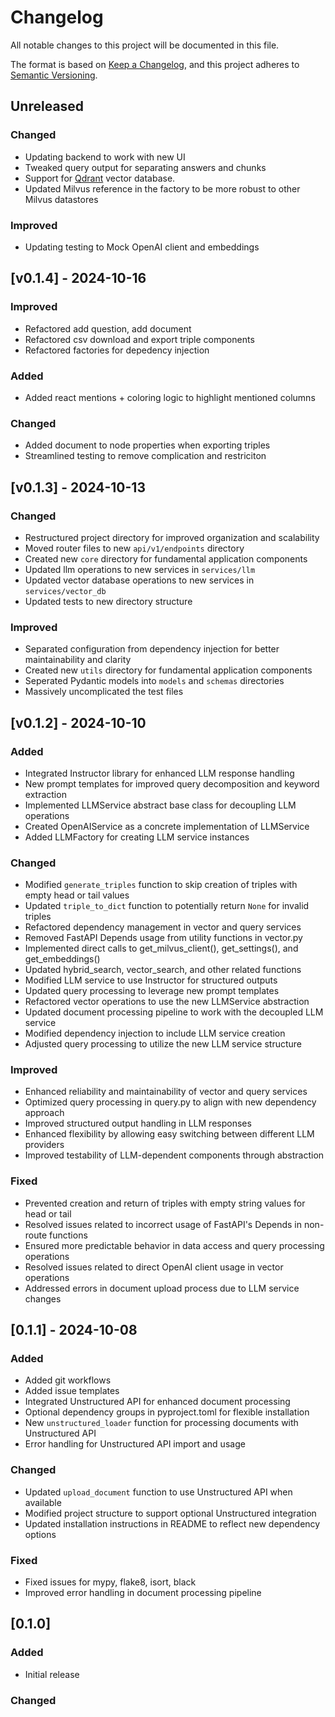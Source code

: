 # Changelog

All notable changes to this project will be documented in this file.

The format is based on [Keep a Changelog](https://keepachangelog.com/en/1.1.0/),
and this project adheres to [Semantic Versioning](https://semver.org/spec/v2.0.0.html).

## Unreleased

### Changed

- Updating backend to work with new UI
- Tweaked query output for separating answers and chunks
- Support for [Qdrant](https://qdrant.tech/) vector database.
- Updated Milvus reference in the factory to be more robust to other Milvus datastores

### Improved

- Updating testing to Mock OpenAI client and embeddings

## [v0.1.4] - 2024-10-16

### Improved

- Refactored add question, add document
- Refactored csv download and export triple components
- Refactored factories for depedency injection

### Added

- Added react mentions + coloring logic to highlight mentioned columns

### Changed

- Added document to node properties when exporting triples
- Streamlined testing to remove complication and restriciton

## [v0.1.3] - 2024-10-13

### Changed

- Restructured project directory for improved organization and scalability
- Moved router files to new `api/v1/endpoints` directory
- Created new `core` directory for fundamental application components
- Updated llm operations to new services in `services/llm`
- Updated vector database operations to new services in `services/vector_db`
- Updated tests to new directory structure

### Improved

- Separated configuration from dependency injection for better maintainability and clarity
- Created new `utils` directory for fundamental application components
- Seperated Pydantic models into `models` and `schemas` directories
- Massively uncomplicated the test files

## [v0.1.2] - 2024-10-10

### Added

- Integrated Instructor library for enhanced LLM response handling
- New prompt templates for improved query decomposition and keyword extraction
- Implemented LLMService abstract base class for decoupling LLM operations
- Created OpenAIService as a concrete implementation of LLMService
- Added LLMFactory for creating LLM service instances

### Changed

- Modified `generate_triples` function to skip creation of triples with empty head or tail values
- Updated `triple_to_dict` function to potentially return `None` for invalid triples
- Refactored dependency management in vector and query services
- Removed FastAPI Depends usage from utility functions in vector.py
- Implemented direct calls to get_milvus_client(), get_settings(), and get_embeddings()
- Updated hybrid_search, vector_search, and other related functions
- Modified LLM service to use Instructor for structured outputs
- Updated query processing to leverage new prompt templates
- Refactored vector operations to use the new LLMService abstraction
- Updated document processing pipeline to work with the decoupled LLM service
- Modified dependency injection to include LLM service creation
- Adjusted query processing to utilize the new LLM service structure

### Improved

- Enhanced reliability and maintainability of vector and query services
- Optimized query processing in query.py to align with new dependency approach
- Improved structured output handling in LLM responses
- Enhanced flexibility by allowing easy switching between different LLM providers
- Improved testability of LLM-dependent components through abstraction

### Fixed

- Prevented creation and return of triples with empty string values for head or tail
- Resolved issues related to incorrect usage of FastAPI's Depends in non-route functions
- Ensured more predictable behavior in data access and query processing operations
- Resolved issues related to direct OpenAI client usage in vector operations
- Addressed errors in document upload process due to LLM service changes

## [0.1.1] - 2024-10-08

### Added

- Added git workflows
- Added issue templates
- Integrated Unstructured API for enhanced document processing
- Optional dependency groups in pyproject.toml for flexible installation
- New `unstructured_loader` function for processing documents with Unstructured API
- Error handling for Unstructured API import and usage

### Changed

- Updated `upload_document` function to use Unstructured API when available
- Modified project structure to support optional Unstructured integration
- Updated installation instructions in README to reflect new dependency options

### Fixed

- Fixed issues for mypy, flake8, isort, black
- Improved error handling in document processing pipeline

## [0.1.0]

### Added

- Initial release

### Changed

